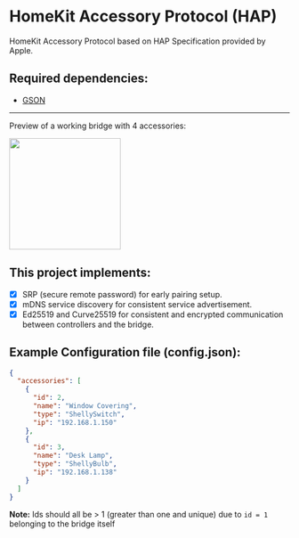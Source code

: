 # HomeKit Accessory Protocol (HAP)
HomeKit Accessory Protocol based on HAP Specification provided by Apple. 

## Required dependencies:
- [GSON](https://github.com/google/gson)

---
Preview of a working bridge with 4 accessories:

<img src="https://user-images.githubusercontent.com/13570480/110522330-10ba3d00-8111-11eb-8e0a-4853919f6d11.png" width="200">

## This project implements:
- [x] SRP (secure remote password) for early pairing setup.
- [x] mDNS service discovery for consistent service advertisement.
- [x] Ed25519 and Curve25519 for consistent and encrypted communication between controllers and the bridge.

## Example Configuration file (config.json):
```json
{
  "accessories": [
    {
      "id": 2,
      "name": "Window Covering",
      "type": "ShellySwitch",
      "ip": "192.168.1.150"
    },
    {
      "id": 3,
      "name": "Desk Lamp",
      "type": "ShellyBulb",
      "ip": "192.168.1.138"
    }
  ]
}
```
**Note:** Ids should all be > 1 (greater than one and unique) due to `id = 1` belonging to the bridge itself
